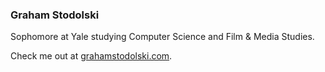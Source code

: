 ### Graham Stodolski
Sophomore at Yale studying Computer Science and Film & Media Studies.

Check me out at [grahamstodolski.com](https://grahamstodolski.com/).
